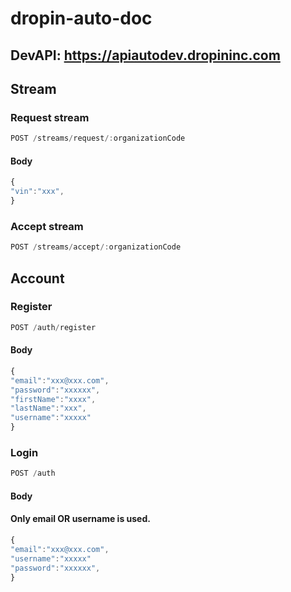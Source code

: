 # dropin-auto-doc

## DevAPI: https://apiautodev.dropininc.com


## Stream

### Request stream

```javascript
POST /streams/request/:organizationCode
```


#### Body

```javascript
{
"vin":"xxx",
}
```

### Accept stream

```javascript
POST /streams/accept/:organizationCode
```



## Account

### Register 

```javascript
POST /auth/register
```

#### Body
```javascript
{
"email":"xxx@xxx.com",
"password":"xxxxxx",
"firstName":"xxxx",
"lastName":"xxx",
"username":"xxxxx"
}
```
### Login 

```javascript
POST /auth
```


#### Body

#### Only email OR username is used.
```javascript
{
"email":"xxx@xxx.com",
"username":"xxxxx"
"password":"xxxxxx",
}
```
